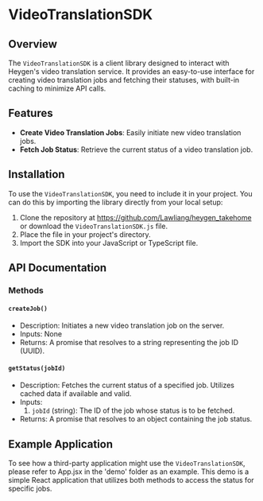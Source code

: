 # VideoTranslationSDK

## Overview

The `VideoTranslationSDK` is a client library designed to interact with Heygen's video translation service. It provides an easy-to-use interface for creating video translation jobs and fetching their statuses, with built-in caching to minimize API calls.

## Features

- **Create Video Translation Jobs**: Easily initiate new video translation jobs.
- **Fetch Job Status**: Retrieve the current status of a video translation job.

## Installation

To use the `VideoTranslationSDK`, you need to include it in your project. You can do this by importing the library directly from your local setup:

1. Clone the repository at https://github.com/Lawliang/heygen_takehome or download the `VideoTranslationSDK.js` file.
2. Place the file in your project's directory.
3. Import the SDK into your JavaScript or TypeScript file.

## API Documentation

### Methods

#### `createJob()`

- Description: Initiates a new video translation job on the server.
- Inputs: None
- Returns: A promise that resolves to a string representing the job ID (UUID).

#### `getStatus(jobId)`

- Description: Fetches the current status of a specified job. Utilizes cached data if available and valid.
- Inputs:
    1. `jobId` (string): The ID of the job whose status is to be fetched.
- Returns: A promise that resolves to an object containing the job status.

## Example Application

To see how a third-party application might use the `VideoTranslationSDK`, please refer to App.jsx in the 'demo' folder as an example. 
This demo is a simple React application that utilizes both methods to access the status for specific jobs.
